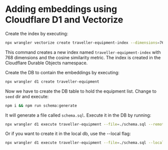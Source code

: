 # Adding embeddings using Cloudflare D1 and Vectorize

Create the index by executing:

```bash
npx wrangler vectorize create traveller-equipment-index --dimensions=768 --metric=cosine
```

This command creates a new index named `traveller-equipment-index` with 768 dimensions and the cosine similarity metric. The index is created in the Cloudflare Durable Objects namespace.

Create the DB to contain the embeddings by executing:

```bash
npx wrangler d1 create traveller-equipment
```

Now we have to create the DB table to hold the equipment list. Change to `seed` dir and execute:

```bash
npm i && npm run schema:generate
```

It will generate a file called `schema.sql`. Execute it in the DB by running:

```bash
npx wrangler d1 execute traveller-equipment --file=./schema.sql --remote
```

Or if you want to create it in the local db, use the --local flag:

```bash
npx wrangler d1 execute traveller-equipment --file=./schema.sql --local
```
